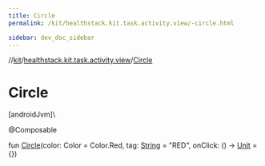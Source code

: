 ```yaml
---
title: Circle
permalink: /kit/healthstack.kit.task.activity.view/-circle.html

sidebar: dev_doc_sidebar
---
```

//[kit](../../kit.html)/[healthstack.kit.task.activity.view](index.html)/[Circle](-circle.html)



# Circle



[androidJvm]\




@Composable



fun [Circle](-circle.html)(color: Color = Color.Red, tag: [String](https://kotlinlang.org/api/latest/jvm/stdlib/kotlin/-string/index.html) = &quot;RED&quot;, onClick: () -&gt; [Unit](https://kotlinlang.org/api/latest/jvm/stdlib/kotlin/-unit/index.html) = {})




